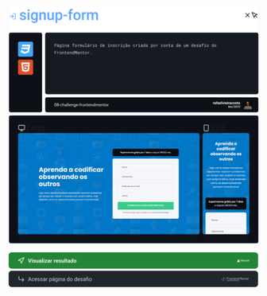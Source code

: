 [![readme](img/readme.svg)](https://github.com/rafaelvieiracosta/signup-form)

[![link resultado](https://raw.githubusercontent.com/rafaelvieiracosta/rafaelvieiracosta/eaecd293833b5078af3ab32cd08a772c8ebcdc7f/components/acessar-resultado.svg)](https://rafaelvieiracosta.github.io/signup-form/)
[![link desafio](https://raw.githubusercontent.com/rafaelvieiracosta/rafaelvieiracosta/eaecd293833b5078af3ab32cd08a772c8ebcdc7f/components/acessar-desafio.svg)](https://www.frontendmentor.io/challenges/intro-component-with-signup-form-5cf91bd49edda32581d28fd1)




